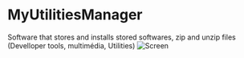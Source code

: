 # MyUtilitiesManager
Software that stores and installs stored softwares, zip and unzip files (Develloper tools, multimédia, Utilities)
![Screen](https://user-images.githubusercontent.com/42687107/139693294-5e1d618b-8bb9-4bb6-80ce-d66db020c966.png)
